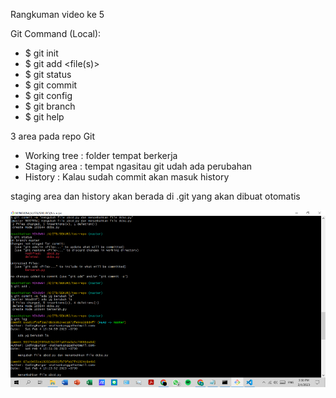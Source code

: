 Rangkuman video ke 5

Git Command (Local):
- $ git init
- $ git add <file(s)>
- $ git status
- $ git commit
- $ git config
- $ git branch
- $ git help

3 area pada repo Git
- Working tree : folder tempat berkerja
- Staging area : tempat ngasitau git udah ada perubahan
- History      : Kalau sudah commit akan masuk history

staging area dan history akan berada di .git yang akan dibuat otomatis

![screenshot video 5](/ssVideo5.png)
